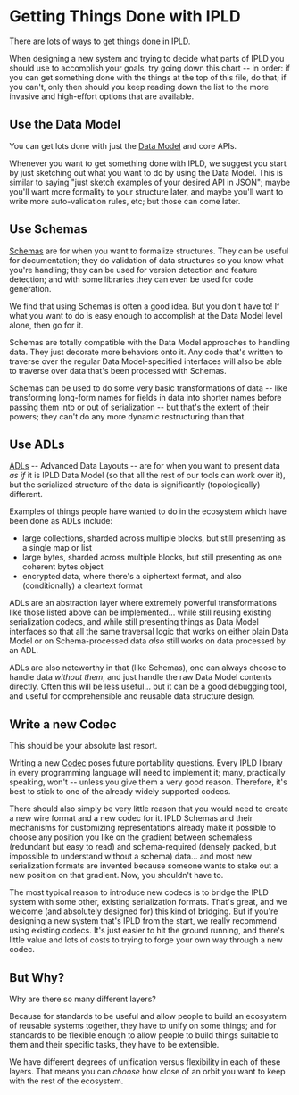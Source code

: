 Getting Things Done with IPLD
=============================

There are lots of ways to get things done in IPLD.

When designing a new system and trying to decide what parts of IPLD
you should use to accomplish your goals, try going down this chart --
in order: if you can get something done with the things at the top of this file,
do that; if you can't, only then should you keep reading down the list to
the more invasive and high-effort options that are available.

Use the Data Model
------------------

You can get lots done with just the [Data Model](/#data-model) and core APIs.

Whenever you want to get something done with IPLD,
we suggest you start by just sketching out what you want to do by using the Data Model.
This is similar to saying "just sketch examples of your desired API in JSON";
maybe you'll want more formality to your structure later,
and maybe you'll want to write more auto-validation rules, etc;
but those can come later.

Use Schemas
-----------

[Schemas](https://specs.ipld.io/schemas/) are for when you want to formalize structures.
They can be useful for documentation;
they do validation of data structures so you know what you're handling;
they can be used for version detection and feature detection;
and with some libraries they can even be used for code generation.

We find that using Schemas is often a good idea.  But you don't have to!
If what you want to do is easy enough to accomplish at the Data Model level alone,
then go for it.

Schemas are totally compatible with the Data Model approaches to handling data.
They just decorate more behaviors onto it.
Any code that's written to traverse over the regular Data Model-specified interfaces
will also be able to traverse over data that's been processed with Schemas.

Schemas can be used to do some very basic transformations of data --
like transforming long-form names for fields in data into shorter names
before passing them into or out of serialization -- but that's the extent
of their powers; they can't do any more dynamic restructuring than that.

Use ADLs
--------

[ADLs](/advanced-layouts/) -- Advanced Data Layouts -- are for when you want to present data
*as if* it is IPLD Data Model (so that all the rest of our tools can work over it),
but the serialized structure of the data is significantly (topologically) different.

Examples of things people have wanted to do in the ecosystem which have been
done as ADLs include:

- large collections, sharded across multiple blocks, but still presenting as a single map or list
- large bytes, sharded across multiple blocks, but still presenting as one coherent bytes object
- encrypted data, where there's a ciphertext format, and also (conditionally) a cleartext format

ADLs are an abstraction layer where extremely powerful transformations like
those listed above can be implemented... while still reusing existing
serialization codecs, and while still presenting things as Data Model interfaces
so that all the same traversal logic that works on either plain Data Model or
on Schema-processed data *also* still works on data processed by an ADL.

ADLs are also noteworthy in that (like Schemas), one can always choose to handle
data _without them_, and just handle the raw Data Model contents directly.
Often this will be less useful... but it can be a good debugging tool,
and useful for comprehensible and reusable data structure design.

Write a new Codec
-----------------

This should be your absolute last resort.

Writing a new [Codec](/#codecs) poses future portability questions.
Every IPLD library in every programming language will need to implement it;
many, practically speaking, won't -- unless you give them a very good reason.
Therefore, it's best to stick to one of the already widely supported codecs.

There should also simply be very little reason that you would need to create
a new wire format and a new codec for it.  IPLD Schemas and their mechanisms
for customizing representations already make it possible to choose any position
you like on the gradient between schemaless (redundant but easy to read)
and schema-required (densely packed, but impossible to understand without a schema)
data... and most new serialization formats are invented because someone wants
to stake out a new position on that gradient.  Now, you shouldn't have to.

The most typical reason to introduce new codecs is to bridge the IPLD system
with some other, existing serialization formats.  That's great, and we
welcome (and absolutely designed for) this kind of bridging.
But if you're designing a new system that's IPLD from the start,
we really recommend using existing codecs.
It's just easier to hit the ground running, and there's little value
and lots of costs to trying to forge your own way through a new codec.

But Why?
--------

Why are there so many different layers?

Because for standards to be useful and allow people to build an ecosystem of reusable systems together, they have to unify on some things;
and for standards to be flexible enough to allow people to build things suitable to them and their specific tasks, they have to be extensible.

We have different degrees of unification versus flexibility in each of these layers.
That means you can *choose* how close of an orbit you want to keep with the rest of the ecosystem.
